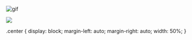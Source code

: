 ![gif](https://giffiles.alphacoders.com/822/8223.gif)

 <img src="https://github-readme-stats.vercel.app/api/top-langs?username=codelust" class="center"> 
 
 .center {
  display: block;
  margin-left: auto;
  margin-right: auto;
  width: 50%;
}


